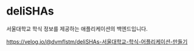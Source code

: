 # deliSHAs

서울대학교 학식 정보를 제공하는 애플리케이션의 백엔드입니다.

https://velog.io/@dvmflstm/deliSHAs-서울대학교-학식-어플리케이션-만들기
